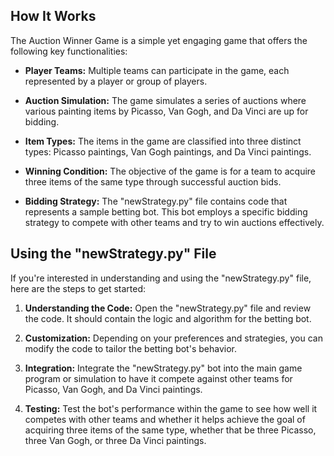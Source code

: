 ## How It Works

The Auction Winner Game is a simple yet engaging game that offers the following key functionalities:

- **Player Teams:** Multiple teams can participate in the game, each represented by a player or group of players.

- **Auction Simulation:** The game simulates a series of auctions where various painting items by Picasso, Van Gogh, and Da Vinci are up for bidding.

- **Item Types:** The items in the game are classified into three distinct types: Picasso paintings, Van Gogh paintings, and Da Vinci paintings.

- **Winning Condition:** The objective of the game is for a team to acquire three items of the same type through successful auction bids.

- **Bidding Strategy:** The "newStrategy.py" file contains code that represents a sample betting bot. This bot employs a specific bidding strategy to compete with other teams and try to win auctions effectively.

## Using the "newStrategy.py" File

If you're interested in understanding and using the "newStrategy.py" file, here are the steps to get started:

1. **Understanding the Code:** Open the "newStrategy.py" file and review the code. It should contain the logic and algorithm for the betting bot.

2. **Customization:** Depending on your preferences and strategies, you can modify the code to tailor the betting bot's behavior.

3. **Integration:** Integrate the "newStrategy.py" bot into the main game program or simulation to have it compete against other teams for Picasso, Van Gogh, and Da Vinci paintings.

4. **Testing:** Test the bot's performance within the game to see how well it competes with other teams and whether it helps achieve the goal of acquiring three items of the same type, whether that be three Picasso, three Van Gogh, or three Da Vinci paintings.

